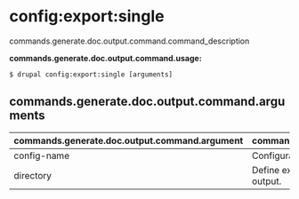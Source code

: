 # config:export:single
commands.generate.doc.output.command.command_description

**commands.generate.doc.output.command.usage:**
```
$ drupal config:export:single [arguments] 
```


## commands.generate.doc.output.command.arguments
commands.generate.doc.output.command.argument | commands.generate.doc.output.command.details
---------|-------------
config-name | Configuration name.
directory | Define export directory to save configuration output.
